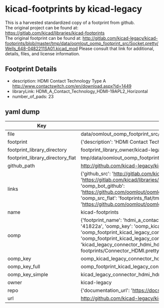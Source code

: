 # kicad-footprints by kicad-legacy  
This is a harvested standardized copy of a footprint from github.  
The original project can be found at:  
https://gitlab.com/kicad/libraries/kicad-footprints  
The original footprint can be found at:
http://gitlab.com/kicad-legacy/kicad-footprints/blob/master/tmp/data/oomlout_oomp_footprint_src/Socket.pretty/Wells_648-0482211SA01.kicad_mod
Please consult that link for additional, details, files, and license information.  
## Footprint Details
* description: HDMI Contact Technology Type A http://www.contactswitch.com/en/download.aspx?id=1449  
* libraryLink: HDMI_A_Contact_Technology_HDMI-19APL2_Horizontal  
* number_of_pads: 23  
## yaml dump  
| Key | Value |  
| --- | --- |  
| file | data/oomlout_oomp_footprint_src/kicad-footprints/Connector_HDMI.pretty/HDMI_A_Contact_Technology_HDMI-19APL2_Horizontal.kicad_mod |  
| footprint | {'description': 'HDMI Contact Technology Type A http://www.contactswitch.com/en/download.aspx?id=1449', 'libraryLink': 'HDMI_A_Contact_Technology_HDMI-19APL2_Horizontal', 'number_of_pads': 23} |  
| footprint_library_directory | footprint_library_owner/kicad-legacy_kicad-footprints |  
| footprint_library_directory_flat | tmp/data/oomlout_oomp_footprint_src/footprints_flat/kicad_legacy_connector_hdmi_hdmi_a_contact_technology_hdmi_19apl2_horizontal/working |  
| github_path | http://github.com/kicad-legacy/kicad-footprints/blob/master/tmp/data/oomlout_oomp_footprint_src/Connector_HDMI.pretty/HDMI_A_Contact_Technology_HDMI-19APL2_Horizontal.kicad_mod |  
| links | {'github_src': 'http://gitlab.com/kicad-legacy/kicad-footprints/blob/master/tmp/data/oomlout_oomp_footprint_src/Socket.pretty/Wells_648-0482211SA01.kicad_mod', 'github_src_repo': 'https://gitlab.com/kicad/libraries/kicad-footprints', 'oomp_bot': 'tmp/data/oomlout_oomp_footprint_src/footprints/kicad_legacy_connector_hdmi_hdmi_a_contact_technology_hdmi_19apl2_horizontal/working', 'oomp_bot_github': 'https://github.com/oomlout/oomlout_oomp_footprint_bot/tree/main/tmp/data/oomlout_oomp_footprint_src/footprints/kicad_legacy_connector_hdmi_hdmi_a_contact_technology_hdmi_19apl2_horizontal/working', 'oomp_src_flat': 'footprints_flat/tmp/data/oomlout_oomp_footprint_src/footprints_flat/kicad_legacy_connector_hdmi_hdmi_a_contact_technology_hdmi_19apl2_horizontal/working', 'oomp_src_flat_github': 'https://github.com/oomlout/oomlout_oomp_footprint_src/tree/main/tmp/data/oomlout_oomp_footprint_src/footprints_flat/kicad_legacy_connector_hdmi_hdmi_a_contact_technology_hdmi_19apl2_horizontal/working'} |  
| name | kicad-footprints |  
| oomp | {'footprint_name': 'hdmi_a_contact_technology_hdmi_19apl2_horizontal', 'library_name': 'connector_hdmi', 'md5': '41822a394cd1946095dc8cad11b67e31', 'md5_10': '41822a394c', 'md5_5': '41822', 'md5_6': '41822a', 'oomp_key': 'oomp_kicad_legacy_connector_hdmi_hdmi_a_contact_technology_hdmi_19apl2_horizontal', 'oomp_key_extra': 'oomp_footprint_kicad_legacy_connector_hdmi_hdmi_a_contact_technology_hdmi_19apl2_horizontal', 'oomp_key_full': 'oomp_footprint_kicad_legacy_connector_hdmi_hdmi_a_contact_technology_hdmi_19apl2_horizontal_41822a', 'oomp_key_simple': 'kicad_legacy_connector_hdmi_hdmi_a_contact_technology_hdmi_19apl2_horizontal', 'original_filename': 'data/oomlout_oomp_footprint_src/kicad-footprints/Connector_HDMI.pretty/HDMI_A_Contact_Technology_HDMI-19APL2_Horizontal.kicad_mod', 'owner_name': 'kicad_legacy'} |  
| oomp_key | oomp_kicad_legacy_connector_hdmi_hdmi_a_contact_technology_hdmi_19apl2_horizontal |  
| oomp_key_full | oomp_footprint_kicad_legacy_connector_hdmi_hdmi_a_contact_technology_hdmi_19apl2_horizontal |  
| oomp_key_simple | kicad_legacy_connector_hdmi_hdmi_a_contact_technology_hdmi_19apl2_horizontal |  
| owner | kicad-legacy |  
| repo | {'documentation_url': 'https://docs.github.com/rest/repos/repos#get-a-repository', 'message': 'Not Found'} |  
| url | http://github.com/kicad-legacy/kicad-footprints |  

